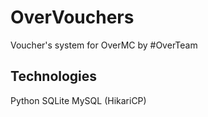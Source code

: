 # OverVouchers

Voucher's system for OverMC by #OverTeam

## Technologies

Python
SQLite
MySQL (HikariCP)
